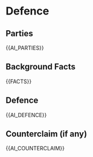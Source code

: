 # Defence

## Parties
{{AI_PARTIES}}

## Background Facts
{{FACTS}}

## Defence
{{AI_DEFENCE}}

## Counterclaim (if any)
{{AI_COUNTERCLAIM}}
